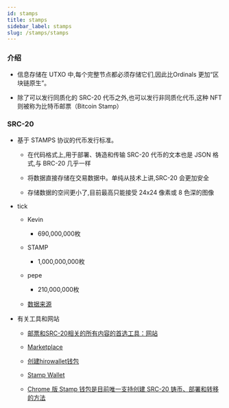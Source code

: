 ```yaml
---
id: stamps
title: stamps
sidebar_label: stamps
slug: /stamps/stamps
---
```


### 介绍

- 信息存储在 UTXO 中,每个完整节点都必须存储它们,因此比Ordinals 更加“区块链原生”。

- 除了可以发行同质化的 SRC-20 代币之外,也可以发行非同质化代币,这种 NFT 则被称为比特币邮票（Bitcoin Stamp）

### SRC-20

- 基于 STAMPS 协议的代币发行标准。

	- 在代码格式上,用于部署、铸造和传输 SRC-20 代币的文本也是 JSON 格式,与 BRC-20 几乎一样

	- 将数据直接存储在交易数据中。单纯从技术上讲,SRC-20 会更加安全

	- 存储数据的空间更小了,目前最高只能接受 24x24 像素或 8 色深的图像

- tick

	- Kevin

		- 690,000,000枚

	- STAMP

		- 1,000,000,000枚

	- pepe

		- 210,000,000枚

	- [数据来源](https://www.hellobtc.com/kp/du/06/4223.html)

- 有关工具和网站

	- [邮票和SRC-20相关的所有内容的首选工具：网站](https://stampchain.io/)

	- [Marketplace](https://scarce.city/marketplace/digital?refinementList%5Bset%5D%5B0%5D=stampchain)

	- [创建hirowallet钱包](https://leather.io/)

	- [Stamp Wallet](https://www.thestampwallet.com/)

	- [Chrome 版 Stamp 钱包是目前唯一支持创建 SRC-20 铸币、部署和转移的方法](https://stampchain.io/src20/)

